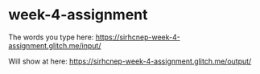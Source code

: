 # week-4-assignment

The words you type here:
https://sirhcnep-week-4-assignment.glitch.me/input/

Will show at here:
https://sirhcnep-week-4-assignment.glitch.me/output/

